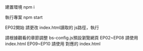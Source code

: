 建置環境
npm i

執行專案
npm start

EP02開始
請更改 index.html讀取的 js路徑，執行


請根據觀看的章節調整 bs-config.js預設瀏覽網頁
EP02~EP08   請使用 index.html
EP09~EP10   請使用 對應的 index.html